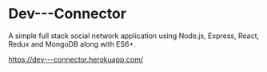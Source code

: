 # Dev---Connector

A simple full stack social network application using Node.js, Express, React, Redux and MongoDB along with ES6+.

https://dev---connector.herokuapp.com/

